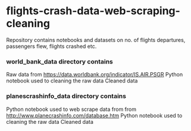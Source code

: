 # flights-crash-data-web-scraping-cleaning
Repository contains notebooks and datasets on no. of flights departures, passengers flew, flights crashed etc.

### world_bank_data directory contains 
Raw data from https://data.worldbank.org/indicator/IS.AIR.PSGR 
Python notebook used to cleaning the raw data
Cleaned data

### planescrashinfo_data directory contains 
Python notebook used to web scrape data from  from http://www.planecrashinfo.com/database.htm
Python notebook used to cleaning the raw data
Cleaned data
